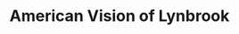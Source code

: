 ---
title: "American Vision of Lynbrook"
url: /lynbrook/american-vision-of-lynbrook/
shop: optician
---